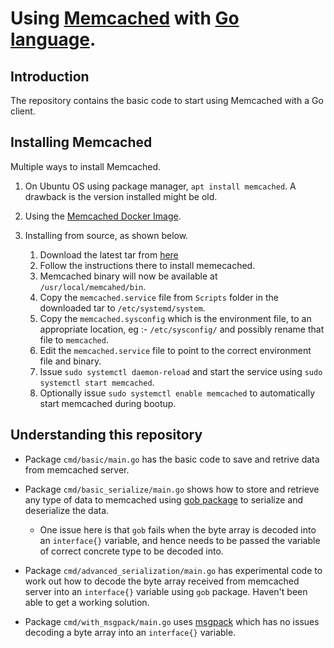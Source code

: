 # Using [Memcached](https://memcached.org/) with [Go language](https://go.dev/).

## Introduction

The repository contains the basic code to start using Memcached with a Go client.


## Installing Memcached

Multiple ways to install Memcached.

1. On Ubuntu OS using package manager, `apt install memcached`. A drawback is the version installed might be old.

2. Using the [Memcached Docker Image](https://hub.docker.com/_/memcached).

3. Installing from source, as shown below.  

    1. Download the latest tar from [here](https://memcached.org/downloads)
    2. Follow the instructions there to install memecached.
    3. Memcached binary will now be available at `/usr/local/memcahed/bin`.
    4. Copy the `memcached.service` file from `Scripts` folder in the downloaded tar to `/etc/systemd/system`.
    5. Copy the `memcached.sysconfig` which is the environment file, to an appropriate location, eg :- `/etc/sysconfig/` and possibly rename that file to `memcached`.
    6. Edit the `memcached.service` file to point to the correct environment file and binary.
    7. Issue `sudo systemctl daemon-reload` and start the service using `sudo systemctl start memcached`.
    8. Optionally issue `sudo systemctl enable memcached` to automatically start memcached during bootup.

## Understanding this repository

- Package `cmd/basic/main.go` has the basic code to save and retrive data from memcached server.

- Package `cmd/basic_serialize/main.go` shows how to store and retrieve any type of data to memcached using [gob package](https://pkg.go.dev/encoding/gob) to serialize and deserialize the data.
    - One issue here is that `gob` fails when the byte array is decoded into an `interface{}` variable, and hence needs to be passed the variable of correct concrete type to be decoded into.

- Package `cmd/advanced_serialization/main.go` has experimental code to work out how to decode the byte array received from memcached server into an `interface{}` variable using `gob` package. Haven't been able to get a working solution.

- Package `cmd/with_msgpack/main.go` uses [msgpack](https://github.com/vmihailenco/msgpack) which has no issues decoding a byte array into an `interface{}` variable.